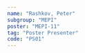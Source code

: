 ```yaml
---
name: "Rashkov, Peter"
subgroup: "MEPI"
poster: "MEPI-11"
tag: "Poster Presenter"
code: "PS01"
---
```

